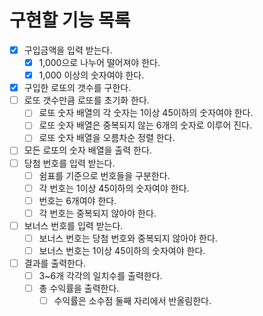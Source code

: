 # 구현할 기능 목록

- [x] 구입금액을 입력 받는다.
  - [x] 1,000으로 나누어 떨어져야 한다.
  - [x] 1,000 이상의 숫자여야 한다.
- [x] 구입한 로또의 갯수를 구한다.
- [ ] 로또 갯수만큼 로또를 초기화 한다.
  - [ ] 로또 숫자 배열의 각 숫자는 1이상 45이하의 숫자여야 한다.
  - [ ] 로또 숫자 배열은 중복되지 않는 6개의 숫자로 이루어 진다.
  - [ ] 로또 숫자 배열을 오름차순 정렬 한다.
- [ ] 모든 로또의 숫자 배열을 출력 한다.
- [ ] 당첨 번호를 입력 받는다.
  - [ ] 쉼표를 기준으로 번호들을 구분한다.
  - [ ] 각 번호는 1이상 45이하의 숫자여야 한다.
  - [ ] 번호는 6개여야 한다.
  - [ ] 각 번호는 중복되지 않아야 한다.
- [ ] 보너스 번호를 입력 받는다.
  - [ ] 보너스 번호는 당첨 번호와 중복되지 않아야 한다.
  - [ ] 보너스 번호는 1이상 45이하의 숫자여야 한다.
- [ ] 결과를 출력한다.
  - [ ] 3~6개 각각의 일치수를 출력한다.
  - [ ] 총 수익률을 출력한다.
    - [ ] 수익률은 소수점 둘째 자리에서 반올림한다.
